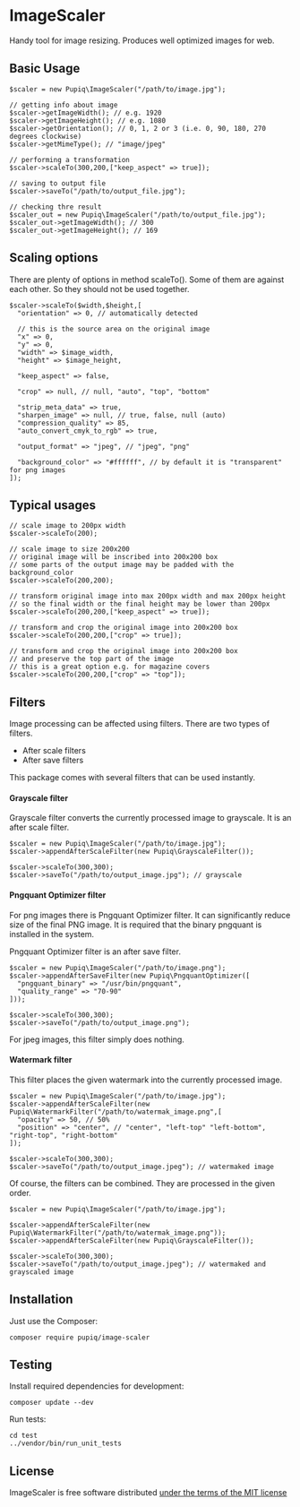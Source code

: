 ImageScaler
===========

Handy tool for image resizing. Produces well optimized images for web.

Basic Usage
-----------

    $scaler = new Pupiq\ImageScaler("/path/to/image.jpg");

    // getting info about image
    $scaler->getImageWidth(); // e.g. 1920
    $scaler->getImageHeight(); // e.g. 1080
    $scaler->getOrientation(); // 0, 1, 2 or 3 (i.e. 0, 90, 180, 270 degrees clockwise)
    $scaler->getMimeType(); // "image/jpeg"

    // performing a transformation
    $scaler->scaleTo(300,200,["keep_aspect" => true]);

    // saving to output file
    $scaler->saveTo("/path/to/output_file.jpg");

    // checking thre result
    $scaler_out = new Pupiq\ImageScaler("/path/to/output_file.jpg");
    $scaler_out->getImageWidth(); // 300
    $scaler_out->getImageHeight(); // 169

Scaling options
---------------

There are plenty of options in method scaleTo(). Some of them are against each other. So they should not be used together.

    $scaler->scaleTo($width,$height,[
      "orientation" => 0, // automatically detected 

      // this is the source area on the original image
      "x" => 0,
      "y" => 0,
      "width" => $image_width,
      "height" => $image_height,

      "keep_aspect" => false,

      "crop" => null, // null, "auto", "top", "bottom"

      "strip_meta_data" => true,
      "sharpen_image" => null, // true, false, null (auto)
      "compression_quality" => 85,
      "auto_convert_cmyk_to_rgb" => true,

      "output_format" => "jpeg", // "jpeg", "png"

      "background_color" => "#ffffff", // by default it is "transparent" for png images
    ]);

Typical usages
--------------

    // scale image to 200px width
    $scaler->scaleTo(200);

    // scale image to size 200x200
    // original image will be inscribed into 200x200 box
    // some parts of the output image may be padded with the background_color
    $scaler->scaleTo(200,200);

    // transform original image into max 200px width and max 200px height
    // so the final width or the final height may be lower than 200px
    $scaler->scaleTo(200,200,["keep_aspect" => true]);

    // transform and crop the original image into 200x200 box
    $scaler->scaleTo(200,200,["crop" => true]);

    // transform and crop the original image into 200x200 box
    // and preserve the top part of the image
    // this is a great option e.g. for magazine covers
    $scaler->scaleTo(200,200,["crop" => "top"]);

Filters
-------

Image processing can be affected using filters. There are two types of filters.

* After scale filters
* After save filters

This package comes with several filters that can be used instantly.

#### Grayscale filter

Grayscale filter converts the currently processed image to grayscale. It is an after scale filter.

    $scaler = new Pupiq\ImageScaler("/path/to/image.jpg");
    $scaler->appendAfterScaleFilter(new Pupiq\GrayscaleFilter());

    $scaler->scaleTo(300,300);
    $scaler->saveTo("/path/to/output_image.jpg"); // grayscale

#### Pngquant Optimizer filter

For png images there is Pngquant Optimizer filter. It can significantly reduce size of the final PNG image. It is required that the binary pngquant is installed in the system.

Pngquant Optimizer filter is an after save filter.

    $scaler = new Pupiq\ImageScaler("/path/to/image.png");
    $scaler->appendAfterSaveFilter(new Pupiq\PngquantOptimizer([
      "pngquant_binary" => "/usr/bin/pngquant",
      "quality_range" => "70-90"
    ]));

    $scaler->scaleTo(300,300);
    $scaler->saveTo("/path/to/output_image.png");

For jpeg images, this filter simply does nothing.

#### Watermark filter

This filter places the given watermark into the currently processed image.

    $scaler = new Pupiq\ImageScaler("/path/to/image.jpg");
    $scaler->appendAfterScaleFilter(new Pupiq\WatermarkFilter("/path/to/watermak_image.png",[
      "opacity" => 50, // 50%
      "position" => "center", // "center", "left-top" "left-bottom", "right-top", "right-bottom"
    ]);

    $scaler->scaleTo(300,300);
    $scaler->saveTo("/path/to/output_image.jpeg"); // watermaked image

Of course, the filters can be combined. They are processed in the given order.

    $scaler = new Pupiq\ImageScaler("/path/to/image.jpg");

    $scaler->appendAfterScaleFilter(new Pupiq\WatermarkFilter("/path/to/watermak_image.png"));
    $scaler->appendAfterScaleFilter(new Pupiq\GrayscaleFilter());

    $scaler->scaleTo(300,300);
    $scaler->saveTo("/path/to/output_image.jpeg"); // watermaked and grayscaled image

Installation
------------

Just use the Composer:

    composer require pupiq/image-scaler

Testing
-------

Install required dependencies for development:

    composer update --dev

Run tests:

    cd test
    ../vendor/bin/run_unit_tests

License
-------

ImageScaler is free software distributed [under the terms of the MIT license](http://www.opensource.org/licenses/mit-license)

[//]: # ( vim: set ts=2 et: )
